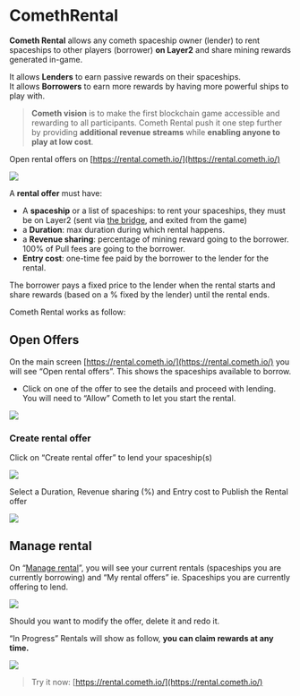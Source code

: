 # ComethRental

**Cometh Rental** allows any cometh spaceship owner \(lender\) to rent spaceships to other players \(borrower\) **on Layer2** and share mining rewards generated in-game.

It allows **Lenders** to earn passive rewards on their spaceships.  
It allows **Borrowers** to earn more rewards by having more powerful ships to play with.

> **Cometh vision** is to make the first blockchain game accessible and rewarding to all participants. Cometh Rental push it one step further by providing **additional revenue streams** while **enabling anyone to play at low cost**.

Open rental offers on [https://rental.cometh.io/](https://rental.cometh.io/)

![](https://miro.medium.com/max/707/1*ZZli1h2sB5Q5TOrJ_ndcPw.png)

A **rental offer** must have:

* A **spaceship** or a list of spaceships: to rent your spaceships, they must be on Layer2 \(sent via [the bridge](https://bridge.cometh.io/), and exited from the game\)
* a **Duration**: max duration during which rental happens.
* a **Revenue sharing**: percentage of mining reward going to the borrower. 100% of Pull fees are going to the borrower.
* **Entry cost**: one-time fee paid by the borrower to the lender for the rental.

The borrower pays a fixed price to the lender when the rental starts and share rewards \(based on a % fixed by the lender\) until the rental ends.

Cometh Rental works as follow:



## Open Offers

On the main screen [https://rental.cometh.io/](https://rental.cometh.io/) you will see “Open rental offers”. This shows the spaceships available to borrow.

* Click on one of the offer to see the details and proceed with lending. You will need to “Allow” Cometh to let you start the rental.

![](https://miro.medium.com/max/1171/1*vxojKOuxrAkz3v3dJo9y8Q.png)

### Create rental offer <a id="a254"></a>

Click on “Create rental offer” to lend your spaceship\(s\) 

![](https://miro.medium.com/max/717/1*pJGHsuDEltiKl6sb3T7kWw.png)

Select a Duration, Revenue sharing \(%\) and Entry cost to Publish the Rental offer 

![](https://miro.medium.com/max/688/1*JjgA8-vqluzDMjMFHwLJgQ.png)

## Manage rental <a id="7d24"></a>

On “[Manage rental](https://rental.cometh.io/manage-rental)”, you will see your current rentals \(spaceships you are currently borrowing\) and “My rental offers” ie. Spaceships you are currently offering to lend.

![](https://miro.medium.com/max/685/1*7K1ZvqH3YHz6R-4jgPWz7Q.png)

Should you want to modify the offer, delete it and redo it.

“In Progress” Rentals will show as follow, **you can claim rewards at any time.**

![](https://miro.medium.com/max/727/1*yrTn6FvfxSQxSpUYuwof5w.png)

> Try it now: [https://rental.cometh.io/](https://rental.cometh.io/)

